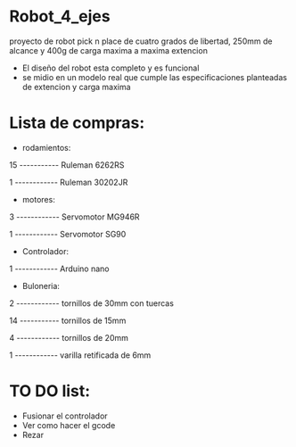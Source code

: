 # Robot_4_ejes
proyecto de robot pick n place de cuatro grados de libertad, 250mm de alcance y 400g de carga maxima a maxima extencion

- El diseño del robot esta completo y es funcional
- se midio en un modelo real que cumple las especificaciones planteadas de extencion y carga maxima


# Lista de compras:

- rodamientos:

15 ----------- Ruleman 6262RS

1 ------------ Ruleman 30202JR

- motores:

3 ------------ Servomotor MG946R

1 ------------ Servomotor SG90

- Controlador:

1 ------------ Arduino nano

- Buloneria:

2 ------------ tornillos de 30mm con tuercas

14 ----------- tornillos de 15mm

4 ------------ tornillos de 20mm

1 ------------ varilla retificada de 6mm

# TO DO list:
- Fusionar el controlador
- Ver como hacer el gcode
- Rezar

